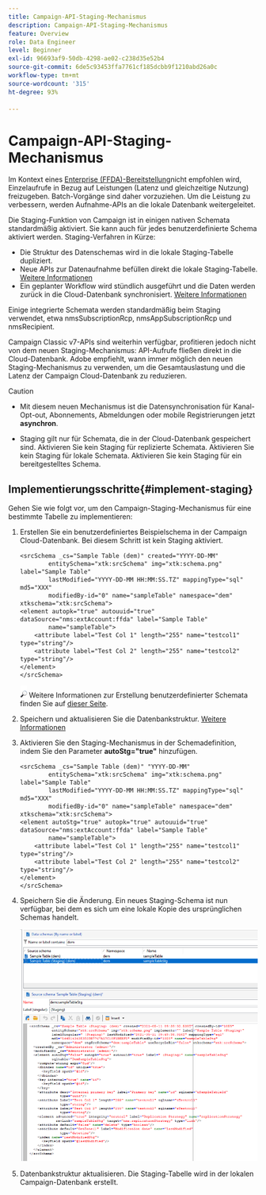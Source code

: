 ```yaml
---
title: Campaign-API-Staging-Mechanismus
description: Campaign-API-Staging-Mechanismus
feature: Overview
role: Data Engineer
level: Beginner
exl-id: 96693af9-50db-4298-ae02-c238d35e52b4
source-git-commit: 6de5c93453ffa7761cf185dcbb9f1210abd26a0c
workflow-type: tm+mt
source-wordcount: '315'
ht-degree: 93%

---
```


# Campaign-API-Staging-Mechanismus

Im Kontext eines [Enterprise (FFDA)-Bereitstellung](enterprise-deployment.md)nicht empfohlen wird, Einzelaufrufe in Bezug auf Leistungen (Latenz und gleichzeitige Nutzung) freizugeben. Batch-Vorgänge sind daher vorzuziehen. Um die Leistung zu verbessern, werden Aufnahme-APIs an die lokale Datenbank weitergeleitet.

Die Staging-Funktion von Campaign ist in einigen nativen Schemata standardmäßig aktiviert. Sie kann auch für jedes benutzerdefinierte Schema aktiviert werden. Staging-Verfahren in Kürze:

* Die Struktur des Datenschemas wird in die lokale Staging-Tabelle dupliziert.
* Neue APIs zur Datenaufnahme befüllen direkt die lokale Staging-Tabelle. [Weitere Informationen](new-apis.md)
* Ein geplanter Workflow wird stündlich ausgeführt und die Daten werden zurück in die Cloud-Datenbank synchronisiert. [Weitere Informationen](replication.md)

Einige integrierte Schemata werden standardmäßig beim Staging verwendet, etwa nmsSubscriptionRcp, nmsAppSubscriptionRcp und nmsRecipient.

Campaign Classic v7-APIs sind weiterhin verfügbar, profitieren jedoch nicht von dem neuen Staging-Mechanismus: API-Aufrufe fließen direkt in die Cloud-Datenbank. Adobe empfiehlt, wann immer möglich den neuen Staging-Mechanismus zu verwenden, um die Gesamtauslastung und die Latenz der Campaign Cloud-Datenbank zu reduzieren.

>[!CAUTION]
>
>* Mit diesem neuen Mechanismus ist die Datensynchronisation für Kanal-Opt-out, Abonnements, Abmeldungen oder mobile Registrierungen jetzt **asynchron**.
>
>* Staging gilt nur für Schemata, die in der Cloud-Datenbank gespeichert sind. Aktivieren Sie kein Staging für replizierte Schemata. Aktivieren Sie kein Staging für lokale Schemata. Aktivieren Sie kein Staging für ein bereitgestelltes Schema.
>


## Implementierungsschritte{#implement-staging}

Gehen Sie wie folgt vor, um den Campaign-Staging-Mechanismus für eine bestimmte Tabelle zu implementieren:

1. Erstellen Sie ein benutzerdefiniertes Beispielschema in der Campaign Cloud-Datenbank. Bei diesem Schritt ist kein Staging aktiviert.

   ```
   <srcSchema _cs="Sample Table (dem)" created="YYYY-DD-MM"
           entitySchema="xtk:srcSchema" img="xtk:schema.png" label="Sample Table"
           lastModified="YYYY-DD-MM HH:MM:SS.TZ" mappingType="sql" md5="XXX"
           modifiedBy-id="0" name="sampleTable" namespace="dem" xtkschema="xtk:srcSchema">
   <element autopk="true" autouuid="true" dataSource="nms:extAccount:ffda" label="Sample Table"
           name="sampleTable">
       <attribute label="Test Col 1" length="255" name="testcol1" type="string"/>
       <attribute label="Test Col 2" length="255" name="testcol2" type="string"/>
   </element>
   </srcSchema>
   ```

   ![](../assets/do-not-localize/glass.png) Weitere Informationen zur Erstellung benutzerdefinierter Schemata finden Sie auf [dieser Seite](../dev/create-schema.md).

1. Speichern und aktualisieren Sie die Datenbankstruktur. [Weitere Informationen](../dev/update-database-structure.md)

1. Aktivieren Sie den Staging-Mechanismus in der Schemadefinition, indem Sie den Parameter **autoStg=&quot;true&quot;** hinzufügen.

   ```
   <srcSchema _cs="Sample Table (dem)" "YYYY-DD-MM"
           entitySchema="xtk:srcSchema" img="xtk:schema.png" label="Sample Table"
           lastModified="YYYY-DD-MM HH:MM:SS.TZ" mappingType="sql" md5="XXX"
           modifiedBy-id="0" name="sampleTable" namespace="dem" xtkschema="xtk:srcSchema">
   <element autoStg="true" autopk="true" autouuid="true" dataSource="nms:extAccount:ffda" label="Sample Table"
           name="sampleTable">
       <attribute label="Test Col 1" length="255" name="testcol1" type="string"/>
       <attribute label="Test Col 2" length="255" name="testcol2" type="string"/>
   </element>
   </srcSchema>
   ```

1. Speichern Sie die Änderung. Ein neues Staging-Schema ist nun verfügbar, bei dem es sich um eine lokale Kopie des ursprünglichen Schemas handelt.

   ![](assets/staging-mechanism.png)

1. Datenbankstruktur aktualisieren. Die Staging-Tabelle wird in der lokalen Campaign-Datenbank erstellt.
